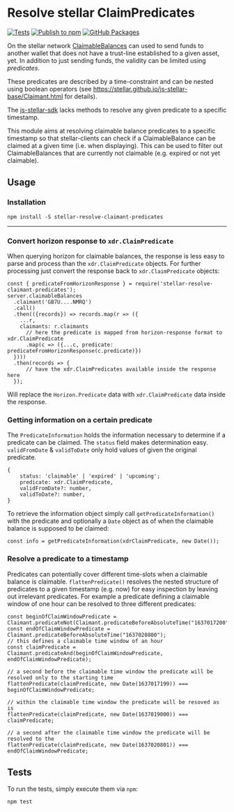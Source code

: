 # Resolve stellar ClaimPredicates

[![Tests](https://github.com/hanseartic/stellar-resolve-claimant-predicates/actions/workflows/test.yml/badge.svg?branch=develop)](https://github.com/hanseartic/stellar-resolve-claimant-predicates/actions/workflows/test.yml)
[![Publish to npm](https://github.com/hanseartic/stellar-resolve-claimant-predicates/actions/workflows/npm.yml/badge.svg?event=workflow_run)](https://github.com/hanseartic/stellar-resolve-claimant-predicates/actions/workflows/npm.yml)
[![GitHub Packages](https://github.com/hanseartic/stellar-resolve-claimant-predicates/actions/workflows/gh_packages.yml/badge.svg?event=registry_package)](https://github.com/hanseartic/stellar-resolve-claimant-predicates/actions/workflows/gh_packages.yml)

On the stellar network [ClaimableBalances](https://stellar.github.io/js-stellar-base/Claimant.html) can used to send 
funds to another wallet that does not have a trust-line established to a given asset, yet.
In addition to just sending funds, the validity can be limited using *predicates*.

These predicates are described by a time-constraint and can be nested using boolean operators (see
https://stellar.github.io/js-stellar-base/Claimant.html for details).  

The [js-stellar-sdk](https://stellar.github.io/js-stellar-sdk/) lacks methods to resolve any given
predicate to a specific timestamp.

This module aims at resolving claimable balance predicates to a specific timestamp so that stellar-clients
can check if a ClaimableBalance can be claimed at a given time (i.e. when displaying).
This can be used to filter out ClaimableBalances that are currently not claimable (e.g. expired or not yet claimable).

## Usage

### Installation

    npm install -S stellar-resolve-claimant-predicates

----
### Convert horizon response to `xdr.ClaimPredicate`
When querying horizon for claimable balances, the response is less easy to parse and process than the
`xdr.ClaimPredicate` objects. For further processing just convert the response back to `xdr.ClaimPredicate` objects:

    const { predicateFromHorizonResponse } = require('stellar-resolve-claimant-predicates');
    server.claimableBalances
      .claimant('GB7U....NMRQ')
      .call()
      .then(({records}) => records.map(r => ({
        ...r,
        claimants: r.claimants
          // here the predicate is mapped from horizon-response format to xdr.ClaimPredicate
          .map(c => ({...c, predicate: predicateFromHorizonResponse(c.predicate)})
      })))
      .then(records => {
          // have the xdr.ClaimPredicates available inside the response here 
      });

Will replace the `Horizon.Predicate` data with `xdr.ClaimPredicate` data inside the response. 

### Getting information on a certain predicate
The `PredicateInformation` holds the information necessary to determine if a predicate can be claimed.
The `status` field makes determination easy. `validFromDate` & `validToDate` only hold values of given
the original predicate.

    {
        status: 'claimable' | 'expired' | 'upcoming';
        predicate: xdr.ClaimPredicate,
        validFromDate?: number,
        validToDate?: number,
    }

To retrieve the information object simply call `getPredicateInformation()` with the predicate and optionally
a `Date` object as of when the claimable balance is supposed to be claimed:

    const info = getPredicateInformation(xdrClaimPredicate, new Date());

### Resolve a predicate to a timestamp
Predicates can potentially cover different time-slots when a claimable balance is claimable.
`flattenPredicate()` resolves the nested structure of predicates to a given timestamp (e.g. now)
for easy inspection by leaving out irrelevant predicates. For example a predicate defining a claimable window of one hour can be resolved
to three different predicates:

    const beginOfClaimWindowPredicate = Claimant.predicateNot(Claimant.predicateBeforeAbsoluteTime("1637017200"));
    const endOfClaimWindowPredicate = Claimant.predicateBeforeAbsoluteTime("1637020800");
    // this defines a claimable time window of an hour
    const claimPredicate = Claimant.predicateAnd(beginOfClaimWindowPredicate, endOfClaimWindowPredicate);

    // a second before the claimable time window the predicate will be resolved only to the starting time 
    flattenPredicate(claimPredicate, new Date(1637017199)) === beginOfClaimWindowPredicate;
    
    // within the claimable time window the predicate will be resoved as is
    flattenPredicate(claimPredicate, new Date(1637019000)) === claimPredicate;

    // a second after the claimable time window the predicate will be resolved to the 
    flattenPredicate(claimPredicate, new Date(1637020801)) === endOfClaimWindowPredicate;


## Tests
To run the tests, simply execute them via `npm`:

    npm test